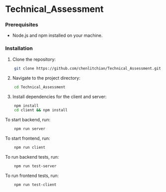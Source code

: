 # Technical_Assessment


### Prerequisites

- Node.js and npm installed on your machine.

### Installation

1. Clone the repository:

```bash
    git clone https://github.com/chenlitchian/Technical_Assessment.git
```

2. Navigate to the project directory:


```bash
    cd Technical_Assessment
```

3. Install dependencies for the client and server:
```bash
    npm install
    cd client && npm install
```

To start backend, run:

```bash
    npm run server
```

To start frontend, run:

```bash
    npm run client
```


To run backend tests, run:

```bash
    npm run test-server
```



To run frontend tests, run:

```bash
    npm run test-client
```
